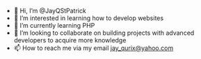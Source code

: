 - 👋 Hi, I’m @JayQStPatrick
- 👀 I’m interested in learning how to develop websites
- 🌱 I’m currently learning PHP
- 💞️ I’m looking to collaborate on building projects with advanced developers to acquire more knowledge
- 📫 How to reach me via my email jay_qurix@yahoo.com

<!---
JayQStPatrick/JayQStPatrick is a ✨ special ✨ repository because its `README.md` (this file) appears on your GitHub profile.
You can click the Preview link to take a look at your changes.
--->
